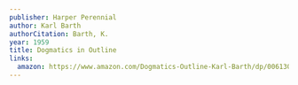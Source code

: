 ```yaml
---
publisher: Harper Perennial
author: Karl Barth
authorCitation: Barth, K.
year: 1959
title: Dogmatics in Outline
links:
  amazon: https://www.amazon.com/Dogmatics-Outline-Karl-Barth/dp/006130056X
---
```

